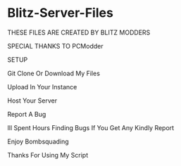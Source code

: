 # Blitz-Server-Files
THESE FILES ARE CREATED BY BLITZ MODDERS


SPECIAL THANKS TO PCModder

SETUP


Git Clone Or Download My Files


Upload In Your Instance


Host Your Server


Report A Bug


Ill Spent Hours Finding Bugs If You Get Any Kindly Report


Enjoy Bombsquading


Thanks For Using My Script

